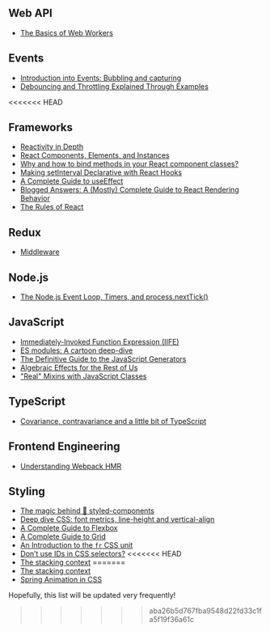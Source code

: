 ## Web API
- [The Basics of Web Workers](https://web.dev/articles/workers-basics)

## Events
- [Introduction into Events: Bubbling and capturing](https://javascript.info/bubbling-and-capturing)
- [Debouncing and Throttling Explained Through Examples](https://css-tricks.com/debouncing-throttling-explained-examples/)

<<<<<<< HEAD
## Frameworks
- [Reactivity in Depth](https://vuejs.org/guide/extras/reactivity-in-depth)
- [React Components, Elements, and Instances](https://reactjs.org/blog/2015/12/18/react-components-elements-and-instances.html)
- [Why and how to bind methods in your React component classes?](http://reactkungfu.com/2015/07/why-and-how-to-bind-methods-in-your-react-component-classes/)
- [Making setInterval Declarative with React Hooks](https://overreacted.io/making-setinterval-declarative-with-react-hooks/)
- [A Complete Guide to useEffect](https://overreacted.io/a-complete-guide-to-useeffect/)
- [Blogged Answers: A (Mostly) Complete Guide to React Rendering Behavior](https://blog.isquaredsoftware.com/2020/05/blogged-answers-a-mostly-complete-guide-to-react-rendering-behavior/)
- [The Rules of React](https://gist.github.com/sebmarkbage/75f0838967cd003cd7f9ab938eb1958f)

## Redux
- [Middleware](https://redux.js.org/tutorials/fundamentals/part-4-store#middleware)

## Node.js
- [The Node.js Event Loop, Timers, and process.nextTick()](https://nodejs.org/en/learn/asynchronous-work/event-loop-timers-and-nexttick)

## JavaScript
- [Immediately-Invoked Function Expression (IIFE)](http://benalman.com/news/2010/11/immediately-invoked-function-expression/)
- [ES modules: A cartoon deep-dive](https://hacks.mozilla.org/2018/03/es-modules-a-cartoon-deep-dive/?utm_source=dev-newsletter&utm_medium=email&utm_campaign=mar29-2018)
- [The Definitive Guide to the JavaScript Generators](https://github.com/gajus/gajus.com-blog/blob/master/posts/the-definitive-guide-to-the-javascript-generators/index.md)
- [Algebraic Effects for the Rest of Us](https://overreacted.io/algebraic-effects-for-the-rest-of-us/)
- ["Real" Mixins with JavaScript Classes](https://justinfagnani.com/2015/12/21/real-mixins-with-javascript-classes/)

## TypeScript
- [Covariance, contravariance and a little bit of TypeScript](https://medium.com/@michalskoczylas/covariance-contravariance-and-a-little-bit-of-typescript-2e61f41f6f68)

## Frontend Engineering
- [Understanding Webpack HMR](https://www.javascriptstuff.com/understanding-hmr/)

## Styling
- [The magic behind 💅 styled-components](https://mxstbr.blog/2016/11/styled-components-magic-explained/)
- [Deep dive CSS: font metrics, line-height and vertical-align](https://iamvdo.me/en/blog/css-font-metrics-line-height-and-vertical-align)
- [A Complete Guide to Flexbox](https://css-tricks.com/snippets/css/a-guide-to-flexbox/)
- [A Complete Guide to Grid](https://css-tricks.com/snippets/css/complete-guide-grid/)
- [An Introduction to the `fr` CSS unit](https://css-tricks.com/introduction-fr-css-unit/)
- [Don’t use IDs in CSS selectors?](https://web.archive.org/web/20190901050026/http://oli.jp/2011/ids/)
<<<<<<< HEAD
- [The stacking context](https://developer.mozilla.org/en-US/docs/Web/CSS/CSS_positioned_layout/Understanding_z-index/Stacking_context)
=======
- [The stacking context](https://developer.mozilla.org/en-US/docs/Web/CSS/CSS_Positioning/Understanding_z_index/The_stacking_context)
- [Spring Animation in CSS](https://medium.com/@dtinth/spring-animation-in-css-2039de6e1a03)

Hopefully, this list will be updated very frequently!
>>>>>>> aba26b5d767fba9548d22fd33c1fa5f19f36a61c
